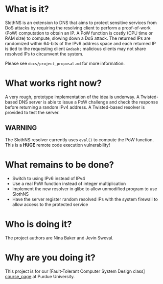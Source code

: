 What is it?
===========

SlothNS is an extension to DNS that aims to protect sensitive services
from DoS attacks by requiring the resolving client to perform a
proof-of-work (PoW) computation to obtain an IP. A PoW function is
costly (CPU time or RAM size) to compute, slowing down a DoS attack.
The returned IPs are randomized within 64-bits of the IPv6 address space
and each returned IP is tied to the requesting client `&mdash;` malicious
clients may not share resolved IPs to circumvent the system.

Please see `docs/project_proposal.md` for more information.

What works right now?
=====================

A very rough, prototype implementation of the idea is underway. A Twisted-based
DNS server is able to issue a PoW challenge and check the response before
returning a random IPv4 address. A Twisted-based resolver is provided to test
the server.

WARNING
-------

The SlothNS resolver currently uses `eval()` to compute the PoW function.
This is a **HUGE** remote code execution vulnerability!

What remains to be done?
========================

 * Switch to using IPv6 instead of IPv4
 * Use a real PoW function instead of integer multiplication
 * Implement the new resolver in glibc to allow unmodified program to use SlothNS
 * Have the server register random resolved IPs with the system firewall to allow
   access to the protected service

Who is doing it?
================

The project authors are Nina Baker and Jevin Sweval.

Why are you doing it?
=====================

This project is for our [Fault-Tolerant Computer System Design class] [course_page]
at Purdue University.

[course_page]: https://engineering.purdue.edu/ee695b/public-web/

